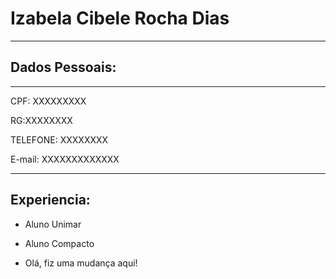 
# Izabela Cibele Rocha Dias
---
## Dados Pessoais:

---

CPF: XXXXXXXXX

RG:XXXXXXXX

TELEFONE: XXXXXXXX

E-mail: XXXXXXXXXXXXX

---

## Experiencia:

- Aluno Unimar
- Aluno Compacto

- Olá, fiz uma mudança aqui!
